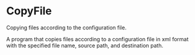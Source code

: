 # CopyFile
Copying files according to the configuration file.


A program that copies files according to a configuration file in xml format with the specified file name, source path, and destination path.
